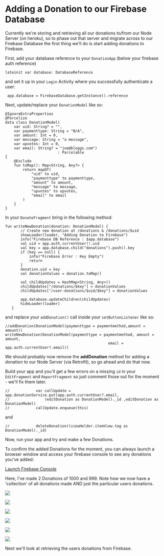 # Adding a Donation to our Firebase Database

Currently we're storing and retrieving all our donations to/from our Node Server (on heroku), so to phase out that server and migrate across to our Firebase Database the first thing we'll do is start adding donations to Firebase.

First, add your database reference to your `DonationApp` (below your firebase auth reference)

~~~
lateinit var database: DatabaseReference
~~~

and set it up in your `Login` Activity where you successfully authenticate a user:

~~~
 app.database = FirebaseDatabase.getInstance().reference
~~~


Next, update/replace your `DonationModel` like so:

~~~
@IgnoreExtraProperties
@Parcelize
data class DonationModel(
    var uid: String? = "",
    var paymenttype: String = "N/A",
    var amount: Int = 0,
    var message: String = "a message",
    var upvotes: Int = 0,
    var email: String? = "joe@bloggs.com")
                        : Parcelable
{
    @Exclude
    fun toMap(): Map<String, Any?> {
        return mapOf(
            "uid" to uid,
            "paymenttype" to paymenttype,
            "amount" to amount,
            "message" to message,
            "upvotes" to upvotes,
            "email" to email
        )
    }
}
~~~

In your `DonateFragment` bring in the following method:

~~~
fun writeNewDonation(donation: DonationModel) {
       // Create new donation at /donations & /donations/$uid
       showLoader(loader, "Adding Donation to Firebase")
       info("Firebase DB Reference : $app.database")
       val uid = app.auth.currentUser!!.uid
       val key = app.database.child("donations").push().key
       if (key == null) {
           info("Firebase Error : Key Empty")
           return
       }
       donation.uid = key
       val donationValues = donation.toMap()

       val childUpdates = HashMap<String, Any>()
       childUpdates["/donations/$key"] = donationValues
       childUpdates["/user-donations/$uid/$key"] = donationValues

       app.database.updateChildren(childUpdates)
       hideLoader(loader)
   }
~~~

and replace your `addDonation()` call inside your `setButtonListener` like so:

~~~
//addDonation(DonationModel(paymenttype = paymentmethod,amount = amount))
writeNewDonation(DonationModel(paymenttype = paymentmethod, amount = amount,
                                               email = app.auth.currentUser?.email))
~~~

We should probably now remove the **addDonation** method for adding a donation to our Node Server (via Retrofit), so go ahead and do that now.

Build your app and you'll get a few errors on a missing `id` in your `EditFragment` and `ReportFragment` so just comment those out for the moment - we'll fix them later.

~~~
//            var callUpdate = app.donationService.put(app.auth.currentUser?.email,
//                (editDonation as DonationModel)._id ,editDonation as DonationModel)
//            callUpdate.enqueue(this)
~~~

and

~~~
//            deleteDonation((viewHolder.itemView.tag as DonationModel)._id)
~~~

Now, run your app and try and make a few Donations.


To confirm the added Donations for the moment, you can always launch a browser window and access your firebase console to see any donations you've added:

[Launch Firebase Console](https://console.firebase.google.com)

Here, I've made 2 Donations of 1000 and 999. Note how we now have a 'collection' of all donations made AND just the particular users donations.

![](img/k10s301.png)

![](img/k10s302.png)

![](img/k10s303.png)

![](img/k10s304.png)

![](img/k10s305.png)

![](img/k10s306.png)

Next we'll look at retrieving the users donations from Firebase.
